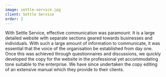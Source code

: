 ```yaml
---
image: settle-service.jpg
client: Settle Service
order: 2
---
```

With Settle Service, effective communication was paramount. It is a large detailed website with separate sections geared towards businesses and individuals. With such a large amount of information to communicate, it was essential that the voice of the organisation be established from day one. Once this was achieved through questionnaires and discussions, we quickly developed the copy for the website in the professional yet accommodating tone suitable to the enterprise. We have since undertaken the copy editing of an extensive manual which they provide to their clients.
